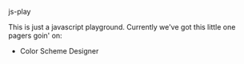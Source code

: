 js-play

This is just a javascript playground. Currently we've got this little one pagers goin' on:

- Color Scheme Designer

